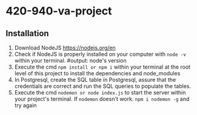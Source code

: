 # 420-940-va-project

## Installation

1. Download NodeJS https://nodejs.org/en
2. Check if NodeJS is properly installed on your computer with `node -v` within your terminal. #output: node's version
3. Execute the cmd `npm install or npm i` within your terminal at the root level of this project to install the dependencies and node_modules
4. In Postgresql, create the SQL table in Postgresql, assure that the credentials are correct and run the SQL queries to populate the tables.
5. Execute the cmd `nodemon or node index.js` to start the server within your project's terminal. If `nodemon` doesn't work. `npm i nodemon -g` and try again
